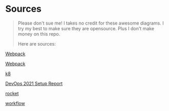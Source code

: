 # Sources

> Please don't sue me! I takes no credit for these awesome diagrams. I try my best to make sure they are opensource. Plus I don't make money on this repo.
> 
> Here are sources:


[Webpack](https://blog.didiyun.com/index.php/2019/03/01/webpack/)

[Webpack](https://developpaper.com/uncover-how-the-webpack-plug-in-works/)

[k8](https://medium.com/devops-mojo/kubernetes-architecture-overview-introduction-to-k8s-architecture-and-understanding-k8s-cluster-components-90e11eb34ccd)

[DevOps 2021 Setup Report](https://www2.circleci.com/2021-puppet-state-of-devops.html?utm_source=google&utm_medium=sem&utm_campaign=sem-google-dg--uscan-en-stateofdevops-maxConv-lg-nb&utm_term=g_e-devops%20report%202021_c__freeCopy_20211222&utm_content=sem-google-dg--uscan-en-stateofdevops-maxConv-lg-nb_keyword-text_eta-stateofdevops2021_mixed-&gclid=Cj0KCQjw8amWBhCYARIsADqZJoVNIft_lwyGCs2KxBrzXQzBTtzJhRi0rjpp6SqFOVqprLDdOvJfxLQaAornEALw_wcB)

[rocket](https://commons.wikimedia.org/wiki/File:Ssme_schematic_%28updated%29.svg)

[workflow](https://developer.here.com/documentation/ci_cd/white_paper/topics/ci-cd-workflow.html)